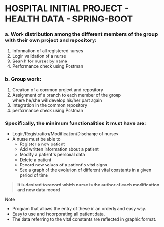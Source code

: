 # HOSPITAL INITIAL PROJECT - HEALTH DATA - SPRING-BOOT

### a. Work distribution among the different members of the group with their own project and repository:		  
1. Information of all registered nurses  
2. Login validation of a nurse  
3. Search for nurses by name  
4. Performance check using Postman  
          
### b. Group work:  
1. Creation of a common project and repository  
2. Assignment of a branch to each member of the group  
   where he/she will develop his/her part again      
3. Integration in the common repository  
4. performance check using Postman  

### Specifically, the minimum functionalities it must have are:
* Login/Registration/Modification/Discharge of nurses
* A nurse must be able to
	- Register a new patient
	- Add written information about a patient
	- Modify a patient's personal data
	- Delete a patient
	- Record new values ​​of a patient's vital signs
	- See a graph of the evolution of different vital 
      constants in a given period of time

> **It is desired to record which nurse is the author of each modification 
> and new data record**

> [!NOTE]
> * Program that allows the entry of these in an orderly and easy way.
> * Easy to use and incorporating all patient data.
> * The data referring to the vital constants are reflected in graphic format.
